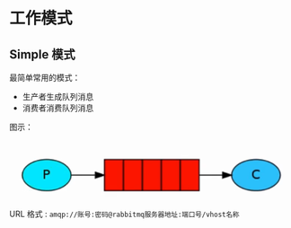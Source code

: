 # 工作模式

## Simple 模式

最简单常用的模式：

- 生产者生成队列消息
- 消费者消费队列消息

图示：

![simple工作模式图示](../img/simple工作模式图示.png)

URL 格式 : `amqp://账号:密码@rabbitmq服务器地址:端口号/vhost名称`
